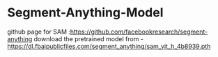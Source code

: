 # Segment-Anything-Model
github page for SAM :https://github.com/facebookresearch/segment-anything 
download the pretrained model from - https://dl.fbaipublicfiles.com/segment_anything/sam_vit_h_4b8939.pth
